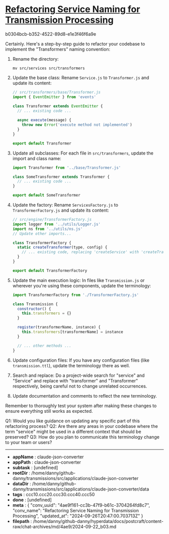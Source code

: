 # [Refactoring Service Naming for Transmission Processing](https://claude.ai/chat/4ae9f161-cc3b-47f9-b61c-3704264fd8c7)

b0304bcb-b352-4522-89d8-e1e3f46f6a9e

 Certainly. Here's a step-by-step guide to refactor your codebase to implement the "Transformers" naming convention:

1. Rename the directory:
   ```
   mv src/services src/transformers
   ```

2. Update the base class:
   Rename `Service.js` to `Transformer.js` and update its content:

   ```javascript
   // src/transformers/base/Transformer.js
   import { EventEmitter } from 'events'

   class Transformer extends EventEmitter {
     // ... existing code ...
     
     async execute(message) {
       throw new Error('execute method not implemented')
     }
   }

   export default Transformer
   ```

3. Update all subclasses:
   For each file in `src/transformers`, update the import and class name:

   ```javascript
   import Transformer from '../base/Transformer.js'

   class SomeTransformer extends Transformer {
     // ... existing code ...
   }

   export default SomeTransformer
   ```

4. Update the factory:
   Rename `ServicesFactory.js` to `TransformerFactory.js` and update its content:

   ```javascript
   // src/engine/TransformerFactory.js
   import logger from '../utils/Logger.js'
   import ns from '../utils/ns.js'
   // Update other imports...

   class TransformerFactory {
     static createTransformer(type, config) {
       // ... existing code, replacing 'createService' with 'createTransformer' ...
     }
   }

   export default TransformerFactory
   ```

5. Update the main execution logic:
   In files like `Transmission.js` or wherever you're using these components, update the terminology:

   ```javascript
   import TransformerFactory from './TransformerFactory.js'

   class Transmission {
     constructor() {
       this.transformers = {}
     }

     register(transformerName, instance) {
       this.transformers[transformerName] = instance
     }

     // ... other methods ...
   }
   ```

6. Update configuration files:
   If you have any configuration files (like `transmission.ttl`), update the terminology there as well.

7. Search and replace:
   Do a project-wide search for "service" and "Service" and replace with "transformer" and "Transformer" respectively, being careful not to change unrelated occurrences.

8. Update documentation and comments to reflect the new terminology.

Remember to thoroughly test your system after making these changes to ensure everything still works as expected.

Q1: Would you like guidance on updating any specific part of this refactoring process?
Q2: Are there any areas in your codebase where the term "service" might be used in a different context that should be preserved?
Q3: How do you plan to communicate this terminology change to your team or users?

---

* **appName** : claude-json-converter
* **appPath** : claude-json-converter
* **subtask** : [undefined]
* **rootDir** : /home/danny/github-danny/transmissions/src/applications/claude-json-converter
* **dataDir** : /home/danny/github-danny/transmissions/src/applications/claude-json-converter/data
* **tags** : ccc10.ccc20.ccc30.ccc40.ccc50
* **done** : [undefined]
* **meta** : {
  "conv_uuid": "4ae9f161-cc3b-47f9-b61c-3704264fd8c7",
  "conv_name": "Refactoring Service Naming for Transmission Processing",
  "updated_at": "2024-09-26T20:47:00.703713Z"
}
* **filepath** : /home/danny/github-danny/hyperdata/docs/postcraft/content-raw/chat-archives/md/4ae9/2024-09-22_b03.md